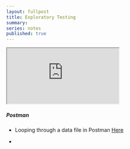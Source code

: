 ```yaml
---
layout: fullpost
title: Exploratory Testing
summary: 
series: notes
published: true
---
```


<iframe class="img-fluid" src="https://atlas.mindmup.com/robertdpowell/exploratory_testing/index.html"></iframe>


##### Postman
- Looping through a data file in Postman [Here](https://blog.postman.com/looping-through-a-data-file-in-the-postman-collection-runner/)

- 